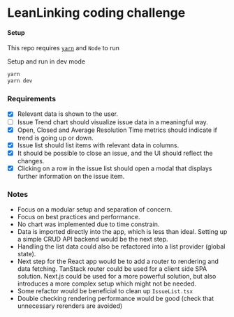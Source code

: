 # LeanLinking coding challenge

#### Setup

This repo requires [`yarn`](https://classic.yarnpkg.com/lang/en/docs/instal) and `Node` to run

Setup and run in dev mode
```zsh
yarn
yarn dev
```

### Requirements 
- [x] Relevant data is shown to the user.
- [ ] Issue Trend chart should visualize issue data in a meaningful way.
- [x] Open, Closed and Average Resolution Time metrics should indicate if trend is going up or down.
- [x] Issue list should list items with relevant data in columns.
- [x] It should be possible to close an issue, and the UI should reflect the changes.
- [x] Clicking on a row in the issue list should open a modal that displays further information on the issue item.

### Notes
* Focus on a modular setup and separation of concern.
* Focus on best practices and performance.
* No chart was implemented due to time constrain.
* Data is imported directly into the app, which is less than ideal. Setting up a simple CRUD API backend would be the next step.
* Handling the list data could also be refactored into a list provider (global state).
* Next step for the React app would be to add a router to rendering and data fetching. TanStack router could be used for a client side SPA solution. Next.js could be used for a more powerful solution, but also introduces a more complex setup which might not be needed.
* Some refactor would be beneficial to clean up `IssueList.tsx`
* Double checking rendering performance would be good (check that unnecessary rerenders are avoided)

